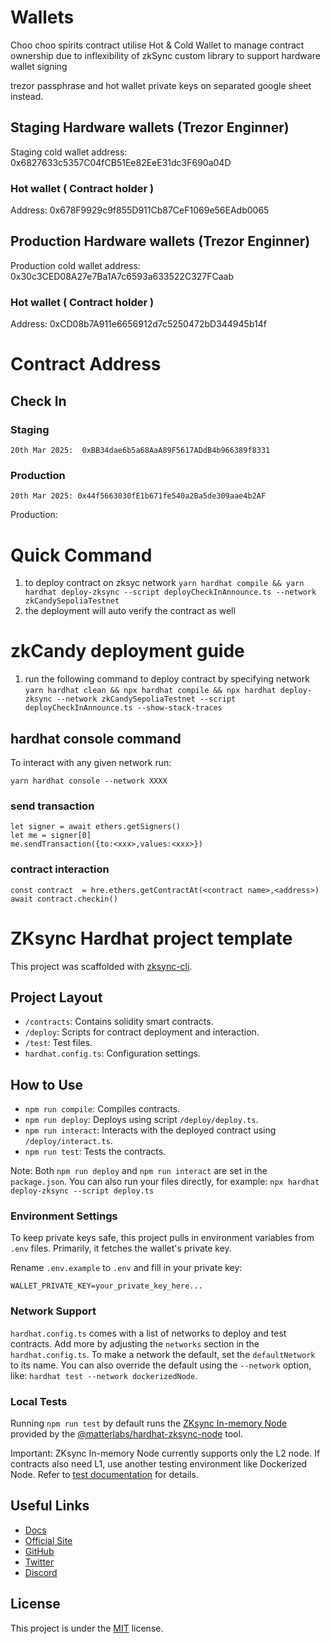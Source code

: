# Wallets
Choo choo spirits contract utilise Hot & Cold Wallet to manage contract ownership due to inflexibility of zkSync custom library to support hardware wallet signing

trezor passphrase and hot wallet private keys on separated google sheet instead.

## Staging Hardware wallets (Trezor Enginner)
Staging cold wallet address: 0x6827633c5357C04fCB51Ee82EeE31dc3F690a04D
### Hot wallet ( Contract holder )
Address: 0x678F9929c9f855D911Cb87CeF1069e56EAdb0065
## Production Hardware wallets (Trezor Enginner)
Production cold wallet address: 0x30c3CED08A27e7Ba1A7c6593a633522C327FCaab
### Hot wallet ( Contract holder )
Address: 0xCD08b7A911e6656912d7c5250472bD344945b14f

# Contract Address
## Check In
### Staging
    20th Mar 2025:  0xBB34dae6b5a68AaA89F5617ADdB4b966389f8331
### Production
    20th Mar 2025: 0x44f5663030fE1b671fe540a2Ba5de309aae4b2AF


Production:

# Quick Command
1. to deploy contract on zksyc network
``` yarn hardhat compile && yarn hardhat deploy-zksync --script deployCheckInAnnounce.ts --network zkCandySepoliaTestnet ```
2. the deployment will auto verify the contract as well


# zkCandy deployment guide
1. run the following command to deploy contract by specifying network 
```yarn hardhat clean && npx hardhat compile && npx hardhat deploy-zksync --network zkCandySepoliaTestnet --script deployCheckInAnnounce.ts --show-stack-traces```


## hardhat console command
To interact with any given network run: 
```
yarn hardhat console --network XXXX
```
### send transaction
```
let signer = await ethers.getSigners()
let me = signer[0]
me.sendTransaction({to:<xxx>,values:<xxx>})
```

### contract interaction
```
const contract  = hre.ethers.getContractAt(<contract name>,<address>)
await contract.checkin()
```



# ZKsync Hardhat project template

This project was scaffolded with [zksync-cli](https://github.com/matter-labs/zksync-cli).

## Project Layout

- `/contracts`: Contains solidity smart contracts.
- `/deploy`: Scripts for contract deployment and interaction.
- `/test`: Test files.
- `hardhat.config.ts`: Configuration settings.

## How to Use

- `npm run compile`: Compiles contracts.
- `npm run deploy`: Deploys using script `/deploy/deploy.ts`.
- `npm run interact`: Interacts with the deployed contract using `/deploy/interact.ts`.
- `npm run test`: Tests the contracts.

Note: Both `npm run deploy` and `npm run interact` are set in the `package.json`. You can also run your files directly, for example: `npx hardhat deploy-zksync --script deploy.ts`

### Environment Settings

To keep private keys safe, this project pulls in environment variables from `.env` files. Primarily, it fetches the wallet's private key.

Rename `.env.example` to `.env` and fill in your private key:

```
WALLET_PRIVATE_KEY=your_private_key_here...
```

### Network Support

`hardhat.config.ts` comes with a list of networks to deploy and test contracts. Add more by adjusting the `networks` section in the `hardhat.config.ts`. To make a network the default, set the `defaultNetwork` to its name. You can also override the default using the `--network` option, like: `hardhat test --network dockerizedNode`.

### Local Tests

Running `npm run test` by default runs the [ZKsync In-memory Node](https://docs.zksync.io/build/test-and-debug/in-memory-node) provided by the [@matterlabs/hardhat-zksync-node](https://docs.zksync.io/build/tooling/hardhat/hardhat-zksync-node) tool.

Important: ZKsync In-memory Node currently supports only the L2 node. If contracts also need L1, use another testing environment like Dockerized Node. Refer to [test documentation](https://docs.zksync.io/build/test-and-debug) for details.

## Useful Links

- [Docs](https://docs.zksync.io/build)
- [Official Site](https://zksync.io/)
- [GitHub](https://github.com/matter-labs)
- [Twitter](https://twitter.com/zksync)
- [Discord](https://join.zksync.dev/)

## License

This project is under the [MIT](./LICENSE) license.